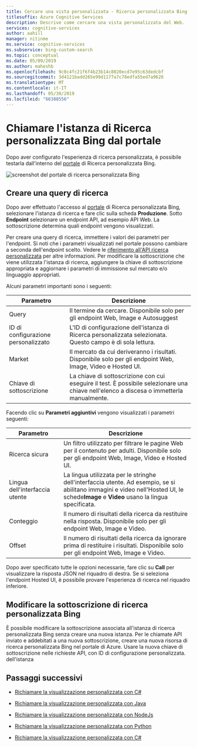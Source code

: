 ```yaml
---
title: Cercare una vista personalizzata - Ricerca personalizzata Bing
titlesuffix: Azure Cognitive Services
description: Descrive come cercare una vista personalizzata del Web.
services: cognitive-services
author: aahill
manager: nitinme
ms.service: cognitive-services
ms.subservice: bing-custom-search
ms.topic: conceptual
ms.date: 05/09/2019
ms.author: maheshb
ms.openlocfilehash: 9c0c4fc21f6f4b23b14c8020ecd7e95c63dedcbf
ms.sourcegitcommit: 3d4121badd265e99d1177a7c78edfa55ed7a9626
ms.translationtype: MT
ms.contentlocale: it-IT
ms.lasthandoff: 05/30/2019
ms.locfileid: "66388556"
---
```

# <a name="call-your-bing-custom-search-instance-from-the-portal"></a>Chiamare l'istanza di Ricerca personalizzata Bing dal portale

Dopo aver configurato l'esperienza di ricerca personalizzata, è possibile testarla dall'interno del [portale](https://customsearch.ai) di Ricerca personalizzata Bing. 

![screenshot del portale di ricerca personalizzata Bing](media/portal-search-screen.png)
## <a name="create-a-search-query"></a>Creare una query di ricerca 

Dopo aver effettuato l'accesso al [portale](https://customsearch.ai) di Ricerca personalizzata Bing, selezionare l'istanza di ricerca e fare clic sulla scheda **Produzione**. Sotto **Endpoint** selezionare un endpoint API, ad esempio API Web. La sottoscrizione determina quali endpoint vengono visualizzati.

Per creare una query di ricerca, immettere i valori dei parametri per l'endpoint. Si noti che i parametri visualizzati nel portale possono cambiare a seconda dell'endpoint scelto. Vedere le [riferimento all'API ricerca personalizzata](https://docs.microsoft.com/rest/api/cognitiveservices-bingsearch/bing-custom-search-api-v7-reference#query-parameters) per altre informazioni. Per modificare la sottoscrizione che viene utilizzata l'istanza di ricerca, aggiungere la chiave di sottoscrizione appropriata e aggiornare i parametri di immissione sul mercato e/o linguaggio appropriati.

Alcuni parametri importanti sono i seguenti:


|Parametro  |Descrizione  |
|---------|---------|
|Query     | Il termine da cercare. Disponibile solo per gli endpoint Web, Image e Autosuggest |
|ID di configurazione personalizzato | L'ID di configurazione dell'istanza di Ricerca personalizzata selezionata. Questo campo è di sola lettura. |
|Market     | Il mercato da cui deriveranno i risultati. Disponibile solo per gli endpoint Web, Image, Video e Hosted UI.        |
|Chiave di sottoscrizione | La chiave di sottoscrizione con cui eseguire il test. È possibile selezionare una chiave nell'elenco a discesa o immetterla manualmente.          |

Facendo clic su **Parametri aggiuntivi** vengono visualizzati i parametri seguenti:  

|Parametro  |Descrizione  |
|---------|---------|
|Ricerca sicura     | Un filtro utilizzato per filtrare le pagine Web per il contenuto per adulti. Disponibile solo per gli endpoint Web, Image, Video e Hosted UI.        |
|Lingua dell'interfaccia utente    | La lingua utilizzata per le stringhe dell'interfaccia utente. Ad esempio, se si abilitano immagini e video nell'Hosted UI, le schede**Image** e **Video** usano la lingua specificata.        |
|Conteggio     | Il numero di risultati della ricerca da restituire nella risposta. Disponibile solo per gli endpoint Web, Image e Video.         |
|Offset    | Il numero di risultati della ricerca da ignorare prima di restituire i risultati. Disponibile solo per gli endpoint Web, Image e Video.        |
    
Dopo aver specificato tutte le opzioni necessarie, fare clic su **Call** per visualizzare la risposta JSON nel riquadro di destra. Se si seleziona l'endpoint Hosted UI, è possibile provare l'esperienza di ricerca nel riquadro inferiore.

## <a name="change-your-bing-custom-search-subscription"></a>Modificare la sottoscrizione di ricerca personalizzata Bing

È possibile modificare la sottoscrizione associata all'istanza di ricerca personalizzata Bing senza creare una nuova istanza. Per le chiamate API inviato e addebitati a una nuova sottoscrizione, creare una nuova risorsa di ricerca personalizzata Bing nel portale di Azure. Usare la nuova chiave di sottoscrizione nelle richieste API, con ID di configurazione personalizzata. dell'istanza

## <a name="next-steps"></a>Passaggi successivi

- [Richiamare la visualizzazione personalizzata con C#](./call-endpoint-csharp.md)
- [Richiamare la visualizzazione personalizzata con Java](./call-endpoint-java.md)
- [Richiamare la visualizzazione personalizzata con NodeJs](./call-endpoint-nodejs.md)
- [Richiamare la visualizzazione personalizzata con Python](./call-endpoint-python.md)

- [Richiamare la visualizzazione personalizzata con C#](./sdk-csharp-quick-start.md)
